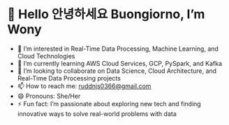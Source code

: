# 👋 Hello 안녕하세요 Buongiorno, I’m Wony

- 👀 I’m interested in Real-Time Data Processing, Machine Learning, and Cloud Technologies
- 🌱 I’m currently learning AWS Cloud Services, GCP, PySpark, and Kafka
- 💞️ I’m looking to collaborate on Data Science, Cloud Architecture, and Real-Time Data Processing projects
- 📫 How to reach me: [ruddnjs0366@gmail.com](mailto:ruddnjs0366@gmail.com)
- 😄 Pronouns: She/Her
- ⚡ Fun fact: I’m passionate about exploring new tech and finding innovative ways to solve real-world problems with data

<!---
gyngwon/gyngwon is a ✨ special ✨ repository because its `README.md` (this file) appears on your GitHub profile.
You can click the Preview link to take a look at your changes.
--->
